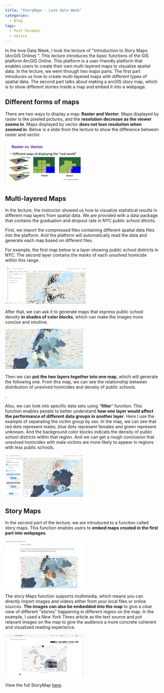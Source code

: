 ```yaml
---
title: "StoryMaps - Love data Week"
categories:
  - Blog
tags:
  - Post Formats
  - notice
---
```


In the love Data Week, I took the lecture of "Introduction to Story Maps (ArcGIS Online) ". This lecture introduces the basic functions of the GIS platform ArcGIS Online. This platform is a user-friendly platform that enables users to create their own multi-layered maps to visualize spatial data. In the lecture, we went through two major parts. The first part introduces us how to create multi-layered maps with different types of spatial data. The second part talks about making a arcGIS story map, which is to show different stories inside a map and embed it into a webpage.

## Different forms of maps

There are two ways to display a map: **Raster and Vector**.
Maps displayed by raster is like pixeled pictures, and the **resolution decrease as the viewer zooms in**. Maps displayed by vector **does not lose resolution when zoomed in**. Below is a slide from the lecture to show the difference between raster and vector.

<img src="/assets/images/mapforms.jpg" style="zoom:25%;" />

## Multi-layered Maps 

In the lecture, the instructor showed us how to visualize statistical results in different map layers from spatial data. We are provided with a data package that contains the graduation and dropout rate in NYC public school ditricts. 

First, we import the compressed files containing different spatial data files into the platform. And the platform will automatically read the data and generate each map based on different files.

For example, the first map below is a layer showing public school districts in NYC. The second layer contains the marks of each unsolved homicide within this range.

<img src="/assets/images/school_districts.jpg" style="zoom:25%;" />

<img src="/assets/images/unsolved_homicides.jpg" style="zoom:25%;" />

After that, we can ask it to generate maps that express public school density **in shades of color blocks**, which can make the images more concise and intuitive.

<img src="/assets/images/district_homimcide_color.jpg" style="zoom:25%;" />

Then we can **put the two layers together into one map**, which will generate the following one. From this map, we can see the relationship between distribution of unsolved homicides and density of public schools.

<img src="/assets/images/combined.jpg" style="zoom:25%;" />

Also, we can look into specific data sets using "**filter**" function. This function enables people to better understand **how one layer would affect the performance of different data groups in another layer**. Here I use the example of separating the victim group by sex. In the map, we can see that red dots represent males, blue dots represent females and green represent unknown. And the background color blocks indicats the density of public school districts within that region. And we can get a rough conclusion that unsolved homicides with male victims are more likely to appear in regions with less public schools. 

<img src="/assets/images/sex.jpg" style="zoom:25%;" />

## Story Maps 

In the second part of the lecture, we are introduced to a function called story maps. This function enables users to **embed maps created in the first part into webpages**. 

<img src="/assets/images/embed_map.jpg" style="zoom:25%;" />

The story Maps function supports multimedia, which means you can directly import images and videos either from your local files or online sources. **The images can also be embedded into the map** to give a clear view of different "stories" happening in different region on the map. In the example, I used a *New York Times* article as the text source and put relavant images on the map to give the audience a more concrete coherent and visualized reading experience.

<img src="/assets/images/blk.jpg" style="zoom:25%;" />

View the full StoryMap [here](https://storymaps.arcgis.com/stories/1278d6ead2e4460e96b59b8e11603c14).


























